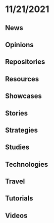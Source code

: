# 11/21/2021

## News

## Opinions

## Repositories

## Resources

## Showcases


## Stories


## Strategies


## Studies

## Technologies

## Travel

## Tutorials

## Videos
